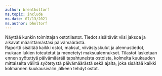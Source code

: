 ```yaml
---
author: brentholtorf
ms.topic: include
ms.date: 07/13/2021
ms.author: bholtorf
---
```

Näyttää kunkin toimittajan ostotilastot. Tiedot sisältävät viisi jaksoa ja alkavat määrittämästäsi päivämäärästä.<br>Raportti sisältää kaikki ostot, maksut, viivästyskulut ja alennustiedot, mukaan lukien toteutetut ja menetetyt maksualennukset. Tilastot lasketaan ennen syötettyä päivämäärää tapahtuneista ostoista, kolmelta kuukauden mittaiselta väliltä syötetystä päivämäärästä sekä ajalta, joka sisältää kaikki kolmannen kuukausivälin jälkeen tehdyt ostot.